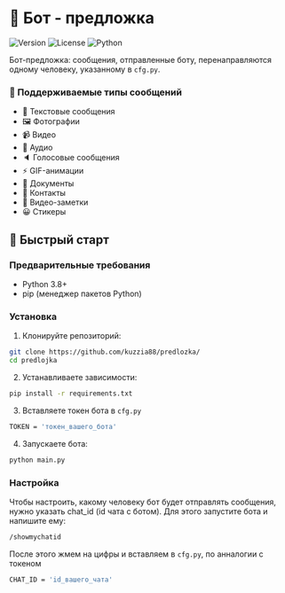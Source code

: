 # 🤖 Бот - предложка

![Version](https://img.shields.io/badge/version-1.0.0-blue.svg)
![License](https://img.shields.io/badge/license-MIT-blue.svg)
![Python](https://img.shields.io/badge/python-3.8%2B-blue)

Бот-предложка: сообщения, отправленные боту, перенаправляются одному человеку, указанному в `cfg.py`.

### 📱 Поддерживаемые типы сообщений
- 📝 Текстовые сообщения
- 🖼️ Фотографии
- 📹 Видео
- 🎵 Аудио
- 🔈 Голосовые сообщения
- ⚡ GIF-анимации
- 📎 Документы
- 👤 Контакты
- 🎥 Видео-заметки
- 😀 Стикеры

## 🚀 Быстрый старт

### Предварительные требования

- Python 3.8+
- pip (менеджер пакетов Python)

### Установка

1. Клонируйте репозиторий:
```bash
git clone https://github.com/kuzzia88/predlozka/
cd predlojka
```
2. Устанавливаете зависимости:
```bash
pip install -r requirements.txt
```
3. Вставляете токен бота в `cfg.py`
```bash
TOKEN = 'токен_вашего_бота'
```
4. Запускаете бота:
```bash
python main.py
```

### Настройка

Чтобы настроить, какому человеку бот будет отправлять сообщения, нужно указать chat_id (id чата с ботом). Для этого запустите бота и напишите ему:
```bash
/showmychatid
```
После этого жмем на цифры и вставляем в `cfg.py`, по анналогии с токеном
```bash
CHAT_ID = 'id_вашего_чата'
```

